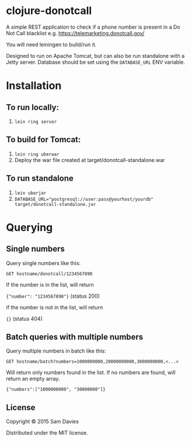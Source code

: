# clojure-donotcall

A simple REST application to check if a phone number is present in a Do Not Call blacklist e.g. https://telemarketing.donotcall.gov/

You will need leiningen to build/run it.

Designed to run on Apache Tomcat, but can also be run standalone with a Jetty server. Database should be set using the `DATABASE_URL` ENV variable.

# Installation

## To run locally:

1. `lein ring server`

## To build for Tomcat:

1. `lein ring uberwar`
2. Deploy the war file created at target/donotcall-standalone.war

## To run standalone

1. `lein uberjar`
2. `DATABASE_URL="postgresql://user:pass@yourhost/yourdb" target/donotcall-standalone.jar`

# Querying

## Single numbers

Query single numbers like this:

`GET hostname/donotcall/1234567890`

If the number is in the list, will return

`{"number": "1234567890"}` (status 200)

if the number is not in the list, will return

`{}` (status 404)

## Batch queries with multiple numbers

Query multiple numbers in batch like this:

`GET hostname/batch?numbers=1000000000,20000000000,3000000000,<...>`

Will return only numbers found in the list. If no numbers are found, will return an empty array.

`{"numbers":["1000000000", "30000000"]}`

## License

Copyright © 2015 Sam Davies

Distributed under the MIT license.
